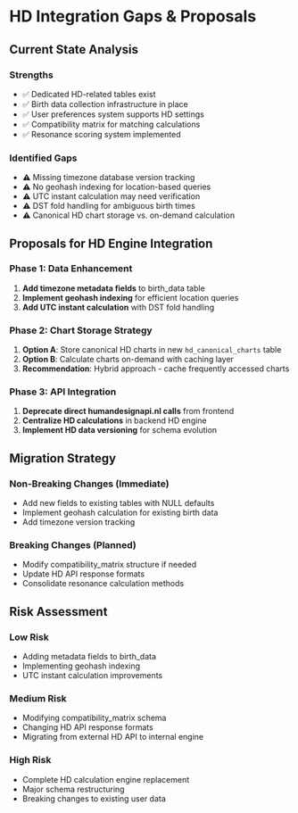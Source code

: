 # HD Integration Gaps & Proposals

## Current State Analysis

### Strengths
- ✅ Dedicated HD-related tables exist
- ✅ Birth data collection infrastructure in place
- ✅ User preferences system supports HD settings
- ✅ Compatibility matrix for matching calculations
- ✅ Resonance scoring system implemented

### Identified Gaps
- ⚠️ Missing timezone database version tracking
- ⚠️ No geohash indexing for location-based queries
- ⚠️ UTC instant calculation may need verification
- ⚠️ DST fold handling for ambiguous birth times
- ⚠️ Canonical HD chart storage vs. on-demand calculation

## Proposals for HD Engine Integration

### Phase 1: Data Enhancement
1. **Add timezone metadata fields** to birth_data table
2. **Implement geohash indexing** for efficient location queries
3. **Add UTC instant calculation** with DST fold handling

### Phase 2: Chart Storage Strategy
1. **Option A**: Store canonical HD charts in new `hd_canonical_charts` table
2. **Option B**: Calculate charts on-demand with caching layer
3. **Recommendation**: Hybrid approach - cache frequently accessed charts

### Phase 3: API Integration
1. **Deprecate direct humandesignapi.nl calls** from frontend
2. **Centralize HD calculations** in backend HD engine
3. **Implement HD data versioning** for schema evolution

## Migration Strategy

### Non-Breaking Changes (Immediate)
- Add new fields to existing tables with NULL defaults
- Implement geohash calculation for existing birth data
- Add timezone version tracking

### Breaking Changes (Planned)
- Modify compatibility_matrix structure if needed
- Update HD API response formats
- Consolidate resonance calculation methods

## Risk Assessment

### Low Risk
- Adding metadata fields to birth_data
- Implementing geohash indexing
- UTC instant calculation improvements

### Medium Risk
- Modifying compatibility_matrix schema
- Changing HD API response formats
- Migrating from external HD API to internal engine

### High Risk
- Complete HD calculation engine replacement
- Major schema restructuring
- Breaking changes to existing user data
